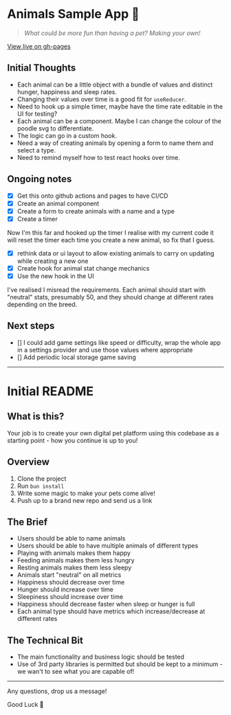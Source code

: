 # Animals Sample App 🐩

> _What could be more fun than having a pet? Making your own!_

[View live on gh-pages](https://matt123miller.github.io/bots-frontend-animal-test)

## Initial Thoughts

- Each animal can be a little object with a bundle of values and distinct hunger, happiness and sleep rates.
- Changing their values over time is a good fit for `useReducer`.
- Need to hook up a simple timer, maybe have the time rate editable in the UI for testing?
- Each animal can be a component. Maybe I can change the colour of the poodle svg to differentiate.
- The logic can go in a custom hook.
- Need a way of creating animals by opening a form to name them and select a type.
- Need to remind myself how to test react hooks over time.

## Ongoing notes

- [x] Get this onto github actions and pages to have CI/CD
- [x] Create an animal component
- [x] Create a form to create animals with a name and a type
- [x] Create a timer

Now I'm this far and hooked up the timer I realise with my current code it will reset the timer each time you create a new animal, so fix that I guess.

- [x] rethink data or ui layout to allow existing animals to carry on updating while creating a new one
- [x] Create hook for animal stat change mechanics
- [x] Use the new hook in the UI

I've realised I misread the requirements. Each animal should start with "neutral" stats, presumably 50, and they should change at different rates depending on the breed.

## Next steps

- [] I could add game settings like speed or difficulty, wrap the whole app in a settings provider and use those values where appropriate
- [] Add periodic local storage game saving

---

# Initial README

## What is this?

Your job is to create your own digital pet platform using this codebase as a starting point - how you continue is up to you!

## Overview

1. Clone the project
2. Run `bun install`
3. Write some magic to make your pets come alive!
4. Push up to a brand new repo and send us a link

## The Brief

- Users should be able to name animals
- Users should be able to have multiple animals of different types
- Playing with animals makes them happy
- Feeding animals makes them less hungry
- Resting animals makes them less sleepy
- Animals start "neutral" on all metrics
- Happiness should decrease over time
- Hunger should increase over time
- Sleepiness should increase over time
- Happiness should decrease faster when sleep or hunger is full
- Each animal type should have metrics which increase/decrease at different rates

## The Technical Bit

- The main functionality and business logic should be tested
- Use of 3rd party libraries is permitted but should be kept to a minimum - we wan't to see what you are capable of!

---

Any questions, drop us a message!

Good Luck 🚀
